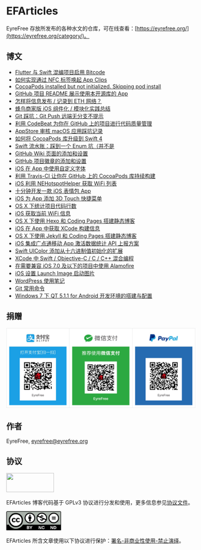 # EFArticles

EyreFree 存放所发布的各种水文的仓库，可在线查看：[https://eyrefree.org/](https://eyrefree.org/category/)。

## 博文

- [Flutter 与 Swift 混编项目启用 Bitcode](/source/_posts/2020/Flutter-Bitcode.markdown)
- [如何实现通过 NFC 标签唤起 App Clips](/source/_posts/2020/NFC-AppClips.markdown)
- [CocoaPods installed but not initialized. Skipping pod install](/source/_posts/2019/CocoaPods-Flutter-CDN.markdown)
- [GitHub 项目 README 展示使用本开源库的 App](/source/_posts/2019/GitHub-ReadMe-Apps.markdown)
- [怎样将信息发布 / 记录到 ETH 网络？](/source/_posts/2018/ETHTransactionData.markdown)
- [蜂鸟商家版 iOS 组件化 / 模块化实践总结](/source/_posts/2018/LPDBusinessiOS.markdown)
- [Git 踩坑：Git Push 远端无分支不提示](/source/_posts/2017/Git-Push.markdown)
- [利用 CodeBeat 为你在 GitHub 上的项目进行代码质量管理](/source/_posts/2017/CodeBeat-GitHub.markdown)
- [AppStore 审核 macOS 应用踩坑记录](/source/_posts/2017/AppStore-macOS.markdown)
- [如何将 CocoaPods 库升级到 Swift 4](/source/_posts/2017/CocoaPods-Swift4.markdown)
- [Swift 流水账：踩到一个 Enum 坑（并不是](/source/_posts/2017/Swift-Enum.markdown)
- [GitHub Wiki 页面的添加和设置](/source/_posts/2017/GitHub-Wiki-Introduction.markdown)
- [GitHub 项目徽章的添加和设置](/source/_posts/2017/GitHub-Badge-Introduction.markdown)
- [iOS 在 App 中使用自定义字体](/source/_posts/2017/UIFont-TTF.markdown)
- [利用 Travis-CI 让你在 GitHub 上的 CocoaPods 库持续构建](/source/_posts/2017/Travis-CI.markdown)
- [iOS 利用 NEHotspotHelper 获取 WiFi 列表](/source/_posts/2017/NEHotspotHelper.markdown)
- [十分钟开发一款 iOS 表情包 App](/source/_posts/2016/Coding-Emoji.markdown)
- [iOS 为 App 添加 3D Touch 快捷菜单](/source/_posts/2016/3D-Touch.markdown)
- [OS X 下统计项目代码行数](/source/_posts/2016/Wrap-Count.markdown)
- [iOS 获取当前 WiFi 信息](/source/_posts/2016/iOS-WiFi-Info.markdown)
- [OS X 下使用 Hexo 和 Coding Pages 搭建静态博客](/source/_posts/2016/Hexo-Coding-Pages.markdown)
- [iOS 在 App 中获取 XCode 构建信息](/source/_posts/2016/iOS-Build-Info.markdown)
- [OS X 下使用 Jekyll 和 Coding Pages 搭建静态博客](/source/_posts/2016/Jekyll-Coding-Pages.markdown)
- [iOS 集成广点通移动 App 激活数据统计 API 上报方案](/source/_posts/2016/iOS-GuangDianTong.markdown)
- [Swift UIColor 添加从十六进制值初始化的扩展](/source/_posts/2015/Swift-UIColor-Hex.markdown)
- [XCode 中 Swift / Objective-C / C / C++ 混合编程](/source/_posts/2015/XCode-Swift-Objective-C-C-C++.markdown)
- [在需要兼容 iOS 7.0 及以下的项目中使用 Alamofire](/source/_posts/2015/iOS7-Alamofire.markdown)
- [iOS 设置 Launch Image 启动图片](/source/_posts/2015/iOS-LaunchImage.markdown)
- [WordPress 使用笔记](/source/_posts/2015/WordPress-Notes.markdown)
- [Git 常用命令](/source/_posts/2015/Git-Commands.markdown)
- [Windows 7 下 QT 5.1.1 for Android 开发环境的搭建与配置](/source/_posts/2013/Windows7-QT-Android.markdown)

## 捐赠

![Donations](https://raw.githubusercontent.com/EFPrefix/EFQRCode/assets/QRCode/Donations.jpg?raw=true)

## 作者

EyreFree, eyrefree@eyrefree.org

## 协议

<img src='https://www.gnu.org/graphics/gplv3-127x51.png' width='127' height='51'/>

EFArticles 博客代码基于 GPLv3 协议进行分发和使用，更多信息参见[协议文件](/LICENSE)。

<img src='https://raw.githubusercontent.com/EyreFree/EFArticles/master/res/cc-by-nc-nd.png' width='145.77' height='51'/>

EFArticles 所含文章使用以下协议进行保护：[署名-非商业性使用-禁止演绎](http://creativecommons.org/licenses/by-nc-nd/3.0/cn/)。
